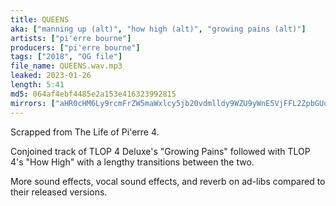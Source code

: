 ```yaml
---
title: QUEENS
aka: ["manning up (alt)", "how high (alt)", "growing pains (alt)"]
artists: ["pi'erre bourne"]
producers: ["pi'erre bourne"]
tags: ["2018", "OG file"]
file_name: QUEENS.wav.mp3
leaked: 2023-01-26
length: 5:41
md5: 064af4ebf4485e2a153e416323992815
mirrors: ["aHR0cHM6Ly9rcmFrZW5maWxlcy5jb20vdmlldy9WZU9yWnE5VjFFL2ZpbGUuaHRtbA==", "aHR0cHM6Ly9kYnJlZS5vcmcvdi8zNzE5MzU="]
---
```

Scrapped from The Life of Pi'erre 4.

Conjoined track of TLOP 4 Deluxe's "Growing Pains" followed with TLOP 4's "How High" with a lengthy transitions between the two.

More sound effects, vocal sound effects, and reverb on ad-libs compared to their released versions.
